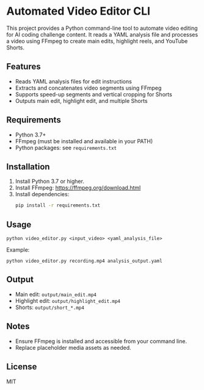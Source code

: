 # Automated Video Editor CLI

This project provides a Python command-line tool to automate video editing for AI coding challenge content. It reads a YAML analysis file and processes a video using FFmpeg to create main edits, highlight reels, and YouTube Shorts.

## Features
- Reads YAML analysis files for edit instructions
- Extracts and concatenates video segments using FFmpeg
- Supports speed-up segments and vertical cropping for Shorts
- Outputs main edit, highlight edit, and multiple Shorts

## Requirements
- Python 3.7+
- FFmpeg (must be installed and available in your PATH)
- Python packages: see `requirements.txt`

## Installation
1. Install Python 3.7 or higher.
2. Install FFmpeg: https://ffmpeg.org/download.html
3. Install dependencies:
   ```sh
   pip install -r requirements.txt
   ```

## Usage
```
python video_editor.py <input_video> <yaml_analysis_file>
```
Example:
```
python video_editor.py recording.mp4 analysis_output.yaml
```

## Output
- Main edit: `output/main_edit.mp4`
- Highlight edit: `output/highlight_edit.mp4`
- Shorts: `output/short_*.mp4`

## Notes
- Ensure FFmpeg is installed and accessible from your command line.
- Replace placeholder media assets as needed.

## License
MIT
